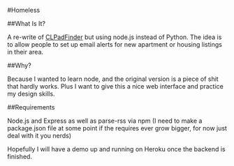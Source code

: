 #Homeless

##What Is It?

A re-write of [CLPadFinder](https://github.com/clindsay107/CLPadFinder) but using node.js instead of Python. The idea is to allow people to set up email alerts for new apartment or housing listings in their area. 

##Why?

Because I wanted to learn node, and the original version is a piece of shit that hardly works. Plus I want to give this a nice web interface and practice my design skills.

##Requirements

Node.js and Express as well as parse-rss via npm (I need to make a package.json file at some point if the requires ever grow bigger, for now just deal with it you nerds)

Hopefully I will have a demo up and running on Heroku once the backend is finished.